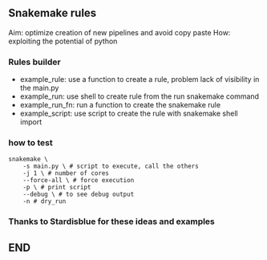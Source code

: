 ## Snakemake rules

Aim: optimize creation of new pipelines and avoid copy paste
How: exploiting the potential of python

### Rules builder
- example_rule: use a function to create a rule, problem lack of visibility in the main.py
- example_run: use shell to create rule from the run snakemake command
- example_run_fn: run a function to create the snakemake rule
- example_script: use script to create the rule with snakemake shell import

### how to test
```shell
snakemake \
    -s main.py \ # script to execute, call the others
    -j 1 \ # number of cores
    --force-all \ # force execution 
    -p \ # print script
    --debug \ # to see debug output
    -n # dry_run
```

### Thanks to Stardisblue for these ideas and examples

## END
